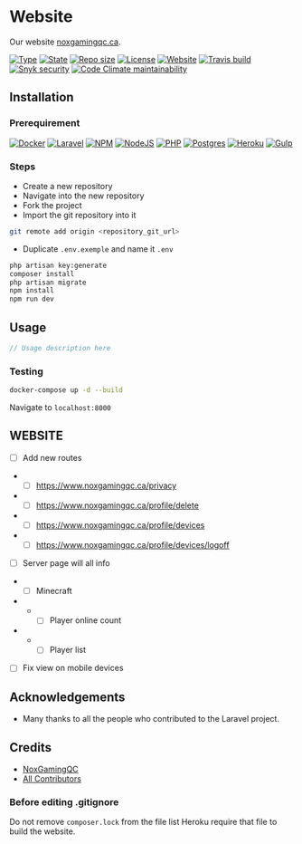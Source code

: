 # Website

Our website [noxgamingqc.ca](https://www.noxgamingqc.ca).

[![Type](https://img.shields.io/badge/project%20type-website-blue?style=for-the-badge&labelColor=333333)](#)
[![State](https://img.shields.io/badge/state-maintained-228C22?style=for-the-badge&labelColor=333333)](#)
[![Repo size](https://img.shields.io/github/repo-size/NoxGamingQC/Website?style=for-the-badge&logo=github&logoColor=%23ffffff&labelColor=333333)](#)
[![License](https://img.shields.io/github/license/NoxGamingQC/Website?style=for-the-badge&labelColor=333333)](LICENSE.md)
[![Website](https://img.shields.io/website?url=https%3A%2F%2Fnoxgamingqc.ca&style=for-the-badge&labelColor=333333)](https://www.noxgamingqc.ca)
[![Travis build](https://img.shields.io/travis/com/NoxGamingQC/Website?style=for-the-badge&label=Travis%20build&logo=travis&logoColor=%23ffffff&labelColor=333333)](#)
[![Snyk security](https://img.shields.io/badge/Snyk%20security-monitored-8E48BF?style=for-the-badge&labelColor=333333)](#)
[![Code Climate maintainability](https://img.shields.io/codeclimate/maintainability/NoxGamingQC/Website?style=for-the-badge&logo=codeclimate&logoColor=%23ffffff&labelColor=333333)](https://codeclimate.com/github/NoxGamingQC/Website)

## Installation

### Prerequirement

[![Docker](https://img.shields.io/badge/docker-%230db7ed.svg?style=for-the-badge&logo=docker&logoColor=white)](#)
[![Laravel](https://img.shields.io/badge/laravel-9.38.0-%23FF2D20.svg?style=for-the-badge&logo=laravel&labelColor=333333&logoColor=white)](#)
[![NPM](https://img.shields.io/badge/NPM-%5E6.13.6-%23CB3837.svg?style=for-the-badge&labelColor=333333&logo=npm&logoColor=white)](#)
[![NodeJS](https://img.shields.io/badge/node.js-6DA55F?style=for-the-badge&logo=node.js&logoColor=white)](#)
[![PHP](https://img.shields.io/badge/php-%5E8.0.2-%23777BB4.svg?style=for-the-badge&labelColor=333333&logo=php&logoColor=white)](#)
[![Postgres](https://img.shields.io/badge/postgres-%23316192.svg?style=for-the-badge&logo=postgresql&logoColor=white)](#)
[![Heroku](https://img.shields.io/badge/heroku-%23430098.svg?style=for-the-badge&logo=heroku&logoColor=white)](#)
[![Gulp](https://img.shields.io/badge/gulp-%23CF4647.svg?style=for-the-badge&logo=gulp&logoColor=white)](#)

### Steps

- Create a new repository
- Navigate into the new repository
- Fork the project
- Import the git repository into it

```bash
git remote add origin <repository_git_url>
```

- Duplicate `.env.exemple` and name it `.env`

```bash
php artisan key:generate
composer install
php artisan migrate
npm install
npm run dev
```

## Usage

```php
// Usage description here
```

### Testing

```bash
docker-compose up -d --build
```

Navigate to `localhost:8000`

## WEBSITE

- [ ] Add new routes
- - [ ] https://www.noxgamingqc.ca/privacy
- -  [ ] https://www.noxgamingqc.ca/profile/delete
- - [ ] https://www.noxgamingqc.ca/profile/devices
- - [ ] https://www.noxgamingqc.ca/profile/devices/logoff
- [ ] Server page will all info
- - [ ] Minecraft
- - - [ ] Player online count
- - - [ ] Player list
- [ ] Fix view on mobile devices

## Acknowledgements

- Many thanks to all the people who contributed to the Laravel project.

## Credits

- [NoxGamingQC](https://github.com/noxgamingqc)
- [All Contributors](../../contributors)

### Before editing .gitignore

Do not remove `composer.lock` from the file list
Heroku require that file to build the website.
